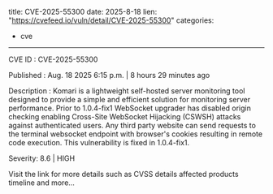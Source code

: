 
title: CVE-2025-55300
date: 2025-8-18
lien: "https://cvefeed.io/vuln/detail/CVE-2025-55300"
categories:
  - cve
---

CVE ID : CVE-2025-55300

Published :  Aug. 18
2025
6:15 p.m. | 8 hours
29 minutes ago

Description : Komari is a lightweight
self-hosted server monitoring tool designed to provide a simple and efficient solution for monitoring server performance. Prior to 1.0.4-fix1
WebSocket upgrader has disabled origin checking
enabling Cross-Site WebSocket Hijacking (CSWSH) attacks against authenticated users. Any third party website can send requests to the terminal websocket endpoint with browser's cookies
resulting in remote code execution. This vulnerability is fixed in 1.0.4-fix1.

Severity: 8.6 | HIGH

Visit the link for more details
such as CVSS details
affected products
timeline
and more...
